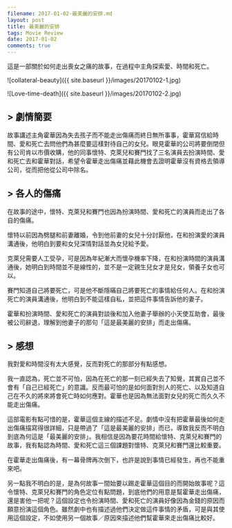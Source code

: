 ```yaml
---
filename: 2017-01-02-最美麗的安排.md
layout: post
title: 最美麗的安排
tags: Movie Review
date: 2017-01-02
comments: true
---
```


這是一部關於如何走出喪女之痛的故事，在過程中主角探索愛、時間和死亡。

![collateral-beauty]({{ site.baseurl }}/images/20170102-1.jpg)

![Love-time-death]({{ site.baseurl }}/images/20170102-2.jpg)

## > 劇情簡要

故事講述主角霍華因為失去孩子而不能走出傷痛而終日無所事事，霍華寫信給時間、愛和死亡去問他們為甚麼要這樣對待自己的女兒。眼見霍華的公司將要倒閉但有公司肯以市價收購，他的同事懷特、克萊兒和賽門找了三名演員去扮演時間、愛和死亡去和霍華對話，希望令霍華走出傷痛並藉此機會去證明霍華沒有資格去領導公司，從而把他從公司中除名。

## > 各人的傷痛

在故事的途中，懷特、克萊兒和賽門也因為扮演時間、愛和死亡的演員而走出了各自的傷痛。

懷特以前因為劈腿和前妻離婚，令到他前妻的女兒十分討厭他，在和扮演愛的演員溝通後，他明白到要和女兒深情對話並為女兒給予愛。

克萊兒需要人工受孕，可是因為年紀漸大而懷孕機率下降，在和扮演時間的演員溝通後，她明白到時間並不是線性的，並不是一定親生兒女才是兒女，領養子女也可以。

賽門知道自己將要死亡，可是他不斷隱暪自己將要死亡的事情給任何人。在和扮演死亡的演員溝通後，他明白到不能這樣自私，並把這件事情告訴他的妻子。

霍華和扮演時間、愛和死亡的演員對談後和加入他妻子舉辦的小天使互助會，最後被公司辭退，理解到他妻子的那句「這是最美麗的安排」而走出傷痛。

## > 感想

我對愛和時間沒有太大感覺，反而對死亡的那部分有點感想。

我一直認為，死亡並不可怕，因為在死亡的那一刻已經失去了知覺，其實自己並不會有「自己已經死亡」的意識。反而最可怕的是如何面對別人的死亡、以及知道自己在不久的將來將會死亡時如何應對。霍華也是因為無法面對女兒的死亡而久久不能走出傷痛。

這部電影有點可惜的是，霍華這個主線的描述不足。劇情中沒有把霍華最後如何走出傷痛描寫得很詳細，只是帶過了「這是最美麗的安排」而已，導致我反而不明白到底為何這是「最美麗的安排」。我相信是因為要花時間給懷特、克萊兒和賽門的故事，我有點認為時間、愛和死亡這三個課題對懷特、克萊兒和賽門還比較重要。

在霍華走出傷痛後，有一幕骨牌再次倒下，也許是說到事情已經發生，再也不能重來吧。

另一點我不明白的是，是為何故事一間始要以踢走霍華這個目的而開始故事呢？這令懷特、克萊兒和賽門的角色定位有點問題，到底他們的用意是幫霍華走出傷痛，還是害他一把呢？這個設定也令扮演時間、愛和死亡的演員好像因為金錢的原因而願意扮演這個角色。雖然劇中也有描述過他們決定做這件事情的矛盾，可是與其使用這個設定，不如使用另一個故事／原因來描述他們幫霍華來走出傷痛比較好。